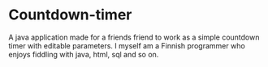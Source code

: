 # Countdown-timer
A java application made for a friends friend to work as a simple countdown timer with editable parameters.
I myself am a Finnish programmer who enjoys fiddling with java, html, sql and so on.

